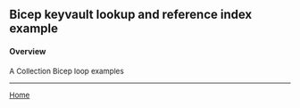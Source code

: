 ## **Bicep keyvault lookup and reference index example**
#### Overview
 <font size="2">
A Collection Bicep loop examples

- - - -

[Home](../README.md)